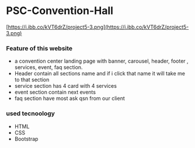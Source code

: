 # PSC-Convention-Hall
[https://i.ibb.co/kVT6drZ/project5-3.png](https://i.ibb.co/kVT6drZ/project5-3.png)
### Feature of this website
* a convention center landing page with banner, carousel, header, footer , services, event, faq section.
* Header contain all sections name and if i click that name it will take me to that section
* service section has 4 card with 4 services
* event section contain next events
* faq section have most ask qsn from our client

### used tecnoology
* HTML
* CSS
* Bootstrap
